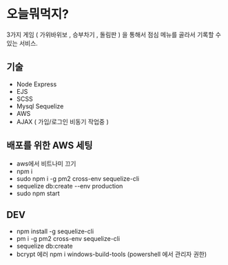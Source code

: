 # 오늘뭐먹지? 

3가지 게임 ( 가위바위보 , 승부차기 , 돌림판 ) 을 통해서 점심 메뉴를 골라서 기록할 수 있는 서비스. 

## 기술

* Node Express
* EJS
* SCSS
* Mysql Sequelize
* AWS
* AJAX ( 가입/로그인 비동기 작업중 )

## 배포를 위한 AWS 세팅

 - aws에서 비트나미 끄기 
 - npm i
 - sudo npm i -g pm2 cross-env sequelize-cli
 - sequelize db:create --env production
 - sudo npm start



## DEV 
- npm install -g sequelize-cli 
- pm i -g pm2 cross-env sequelize-cli
- sequelize db:create
- bcrypt 에러 npm i windows-build-tools (powershell 에서 관리자 권한)

